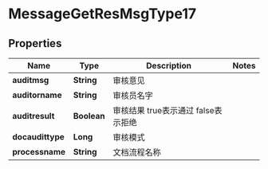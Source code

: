 # MessageGetResMsgType17

## Properties
Name | Type | Description | Notes
------------ | ------------- | ------------- | -------------
**auditmsg** | **String** | 审核意见 | 
**auditorname** | **String** | 审核员名字 | 
**auditresult** | **Boolean** | 审核结果 true表示通过 false表示拒绝 | 
**docaudittype** | **Long** | 审核模式 | 
**processname** | **String** | 文档流程名称 | 
